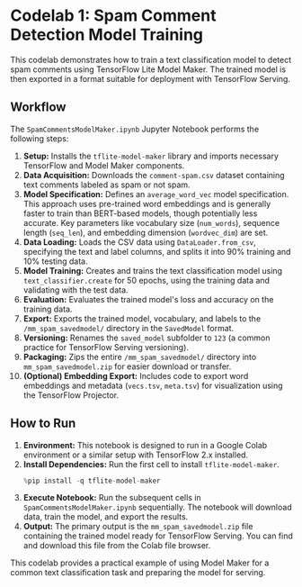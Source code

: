 # Codelab 1: Spam Comment Detection Model Training

This codelab demonstrates how to train a text classification model to detect spam comments using TensorFlow Lite Model Maker. The trained model is then exported in a format suitable for deployment with TensorFlow Serving.

## Workflow

The `SpamCommentsModelMaker.ipynb` Jupyter Notebook performs the following steps:

1.  **Setup:** Installs the `tflite-model-maker` library and imports necessary TensorFlow and Model Maker components.
2.  **Data Acquisition:** Downloads the `comment-spam.csv` dataset containing text comments labeled as spam or not spam.
3.  **Model Specification:** Defines an `average_word_vec` model specification. This approach uses pre-trained word embeddings and is generally faster to train than BERT-based models, though potentially less accurate. Key parameters like vocabulary size (`num_words`), sequence length (`seq_len`), and embedding dimension (`wordvec_dim`) are set.
4.  **Data Loading:** Loads the CSV data using `DataLoader.from_csv`, specifying the text and label columns, and splits it into 90% training and 10% testing data.
5.  **Model Training:** Creates and trains the text classification model using `text_classifier.create` for 50 epochs, using the training data and validating with the test data.
6.  **Evaluation:** Evaluates the trained model's loss and accuracy on the training data.
7.  **Export:** Exports the trained model, vocabulary, and labels to the `/mm_spam_savedmodel/` directory in the `SavedModel` format.
8.  **Versioning:** Renames the `saved_model` subfolder to `123` (a common practice for TensorFlow Serving versioning).
9.  **Packaging:** Zips the entire `/mm_spam_savedmodel/` directory into `mm_spam_savedmodel.zip` for easier download or transfer.
10. **(Optional) Embedding Export:** Includes code to export word embeddings and metadata (`vecs.tsv`, `meta.tsv`) for visualization using the TensorFlow Projector.

## How to Run

1.  **Environment:** This notebook is designed to run in a Google Colab environment or a similar setup with TensorFlow 2.x installed.
2.  **Install Dependencies:** Run the first cell to install `tflite-model-maker`.
    ```python
    %pip install -q tflite-model-maker
    ```
3.  **Execute Notebook:** Run the subsequent cells in `SpamCommentsModelMaker.ipynb` sequentially. The notebook will download data, train the model, and export the results.
4.  **Output:** The primary output is the `mm_spam_savedmodel.zip` file containing the trained model ready for TensorFlow Serving. You can find and download this file from the Colab file browser.

This codelab provides a practical example of using Model Maker for a common text classification task and preparing the model for serving.
